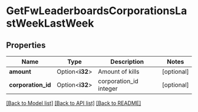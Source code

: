 # GetFwLeaderboardsCorporationsLastWeekLastWeek

## Properties

Name | Type | Description | Notes
------------ | ------------- | ------------- | -------------
**amount** | Option<**i32**> | Amount of kills | [optional]
**corporation_id** | Option<**i32**> | corporation_id integer | [optional]

[[Back to Model list]](../README.md#documentation-for-models) [[Back to API list]](../README.md#documentation-for-api-endpoints) [[Back to README]](../README.md)


